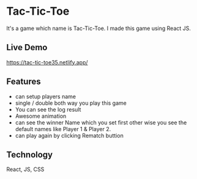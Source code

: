 
# Tac-Tic-Toe

It's a game which name is Tac-Tic-Toe. I made this game using React JS. 




## Live Demo

https://tac-tic-toe35.netlify.app/


## Features

- can setup players name
- single / double both way you play this game
- You can see the log result
- Awesome animation
- can see the winner Name which you set first other wise you see the default names like Player 1 & Player 2.
- can play again by clicking Rematch buttion

## Technology

 React, JS, CSS



